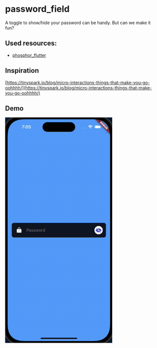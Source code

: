 # password_field

A toggle to show/hide your password can be handy. But can we make it fun?

## Used resources:

- [phosphor_flutter](https://pub.dev/packages/phosphor_flutter)

## Inspiration

[https://tinyspark.io/blog/micro-interactions-things-that-make-you-go-oohhhh/](https://tinyspark.io/blog/micro-interactions-things-that-make-you-go-oohhhh/)

## Demo

![Demo video](https://github.com/vanlooverenkoen/flutter_playground/blob/master/password_field/repo_assets/demo.gif?raw=true)
